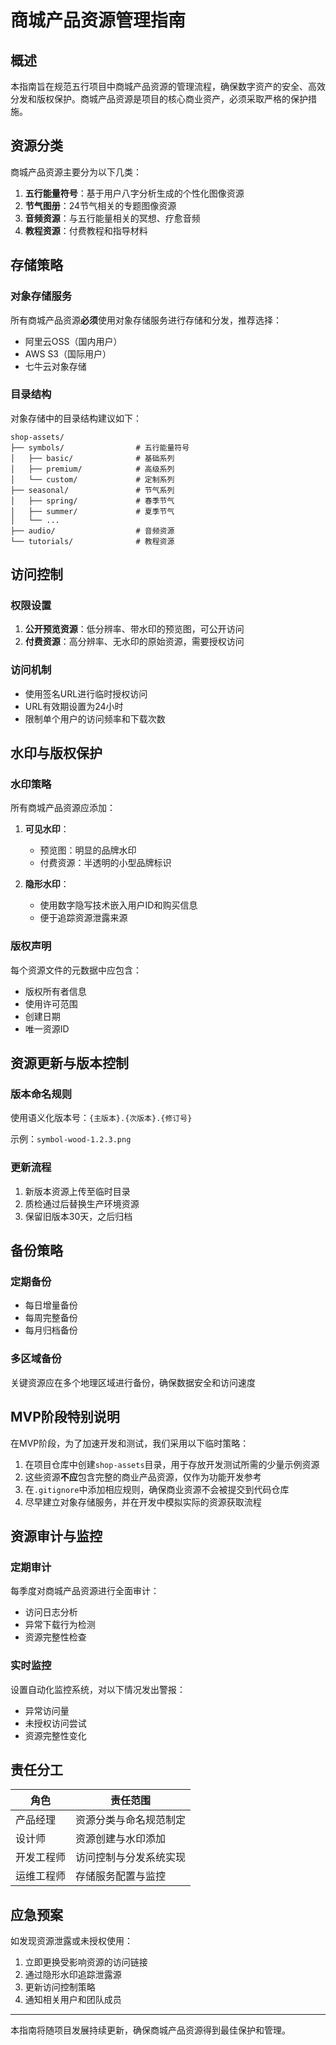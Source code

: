 # 商城产品资源管理指南

## 概述

本指南旨在规范五行项目中商城产品资源的管理流程，确保数字资产的安全、高效分发和版权保护。商城产品资源是项目的核心商业资产，必须采取严格的保护措施。

## 资源分类

商城产品资源主要分为以下几类：

1. **五行能量符号**：基于用户八字分析生成的个性化图像资源
2. **节气图册**：24节气相关的专题图像资源
3. **音频资源**：与五行能量相关的冥想、疗愈音频
4. **教程资源**：付费教程和指导材料

## 存储策略

### 对象存储服务

所有商城产品资源**必须**使用对象存储服务进行存储和分发，推荐选择：

- 阿里云OSS（国内用户）
- AWS S3（国际用户）
- 七牛云对象存储

### 目录结构

对象存储中的目录结构建议如下：

```
shop-assets/
├── symbols/                # 五行能量符号
│   ├── basic/              # 基础系列
│   ├── premium/            # 高级系列
│   └── custom/             # 定制系列
├── seasonal/               # 节气系列
│   ├── spring/             # 春季节气
│   ├── summer/             # 夏季节气
│   └── ...
├── audio/                  # 音频资源
└── tutorials/              # 教程资源
```

## 访问控制

### 权限设置

1. **公开预览资源**：低分辨率、带水印的预览图，可公开访问
2. **付费资源**：高分辨率、无水印的原始资源，需要授权访问

### 访问机制

- 使用签名URL进行临时授权访问
- URL有效期设置为24小时
- 限制单个用户的访问频率和下载次数

## 水印与版权保护

### 水印策略

所有商城产品资源应添加：

1. **可见水印**：
   - 预览图：明显的品牌水印
   - 付费资源：半透明的小型品牌标识

2. **隐形水印**：
   - 使用数字隐写技术嵌入用户ID和购买信息
   - 便于追踪资源泄露来源

### 版权声明

每个资源文件的元数据中应包含：

- 版权所有者信息
- 使用许可范围
- 创建日期
- 唯一资源ID

## 资源更新与版本控制

### 版本命名规则

使用语义化版本号：`{主版本}.{次版本}.{修订号}`

示例：`symbol-wood-1.2.3.png`

### 更新流程

1. 新版本资源上传至临时目录
2. 质检通过后替换生产环境资源
3. 保留旧版本30天，之后归档

## 备份策略

### 定期备份

- 每日增量备份
- 每周完整备份
- 每月归档备份

### 多区域备份

关键资源应在多个地理区域进行备份，确保数据安全和访问速度

## MVP阶段特别说明

在MVP阶段，为了加速开发和测试，我们采用以下临时策略：

1. 在项目仓库中创建`shop-assets`目录，用于存放开发测试所需的少量示例资源
2. 这些资源**不应**包含完整的商业产品资源，仅作为功能开发参考
3. 在`.gitignore`中添加相应规则，确保商业资源不会被提交到代码仓库
4. 尽早建立对象存储服务，并在开发中模拟实际的资源获取流程

## 资源审计与监控

### 定期审计

每季度对商城产品资源进行全面审计：

- 访问日志分析
- 异常下载行为检测
- 资源完整性检查

### 实时监控

设置自动化监控系统，对以下情况发出警报：

- 异常访问量
- 未授权访问尝试
- 资源完整性变化

## 责任分工

| 角色 | 责任范围 |
|------|---------|
| 产品经理 | 资源分类与命名规范制定 |
| 设计师 | 资源创建与水印添加 |
| 开发工程师 | 访问控制与分发系统实现 |
| 运维工程师 | 存储服务配置与监控 |

## 应急预案

如发现资源泄露或未授权使用：

1. 立即更换受影响资源的访问链接
2. 通过隐形水印追踪泄露源
3. 更新访问控制策略
4. 通知相关用户和团队成员

---

本指南将随项目发展持续更新，确保商城产品资源得到最佳保护和管理。 
